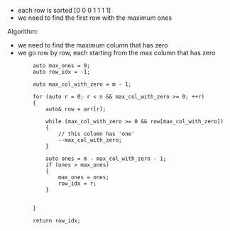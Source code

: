 
- each row is sorted [0 0 0 1 1 1 1]
- we need to find the first row with the maximum ones

Algorithm:
- we need to find the maximum column that has zero
- we go row by row, each starting from the max column that has zero
```
	    auto max_ones = 0;
	    auto row_idx = -1;
	    
	    auto max_col_with_zero = m - 1;
	    
	    for (auto r = 0; r < n && max_col_with_zero >= 0; ++r)
	    {
	        auto& row = arr[r];
	        
	        while (max_col_with_zero >= 0 && row[max_col_with_zero])
	        {
	            // this column has 'one'
	            --max_col_with_zero; 
	        }
	        
	        auto ones = m - max_col_with_zero - 1;
	        if (ones > max_ones)
	        {
	            max_ones = ones;
	            row_idx = r;
	        }
	        
	        
	    }
	    
	    return row_idx;
	    
```